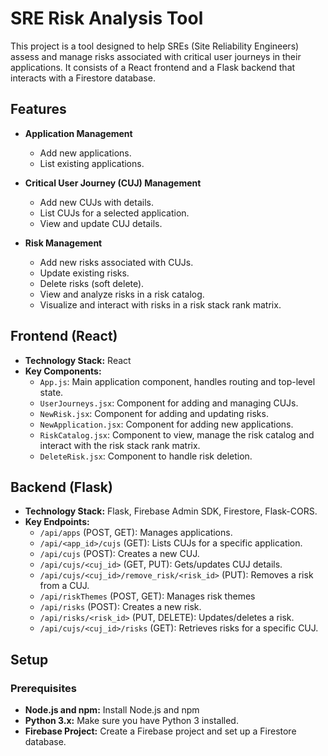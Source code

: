 # SRE Risk Analysis Tool

This project is a tool designed to help SREs (Site Reliability Engineers) assess and manage risks associated with critical user journeys in their applications. It consists of a React frontend and a Flask backend that interacts with a Firestore database.

## Features

* **Application Management**
    * Add new applications.
    * List existing applications.

* **Critical User Journey (CUJ) Management**
    * Add new CUJs with details.
    * List CUJs for a selected application.
    * View and update CUJ details.

* **Risk Management**
    * Add new risks associated with CUJs.
    * Update existing risks.
    * Delete risks (soft delete).
    * View and analyze risks in a risk catalog.
    * Visualize and interact with risks in a risk stack rank matrix.


## Frontend (React)

* **Technology Stack:** React
* **Key Components:**
    * `App.js`: Main application component, handles routing and top-level state.
    * `UserJourneys.jsx`: Component for adding and managing CUJs.
    * `NewRisk.jsx`: Component for adding and updating risks.
    * `NewApplication.jsx`: Component for adding new applications.
    * `RiskCatalog.jsx`: Component to view, manage the risk catalog and interact with the risk stack rank matrix.
    * `DeleteRisk.jsx`: Component to handle risk deletion.

## Backend (Flask)

* **Technology Stack:** Flask, Firebase Admin SDK, Firestore, Flask-CORS.
* **Key Endpoints:**
    * `/api/apps` (POST, GET): Manages applications.
    * `/api/<app_id>/cujs` (GET): Lists CUJs for a specific application.
    * `/api/cujs` (POST): Creates a new CUJ.
    * `/api/cujs/<cuj_id>` (GET, PUT): Gets/updates CUJ details.
    * `/api/cujs/<cuj_id>/remove_risk/<risk_id>` (PUT): Removes a risk from a CUJ.
    * `/api/riskThemes` (POST, GET): Manages risk themes
    * `/api/risks` (POST): Creates a new risk.
    * `/api/risks/<risk_id>` (PUT, DELETE): Updates/deletes a risk.
    * `/api/cujs/<cuj_id>/risks` (GET): Retrieves risks for a specific CUJ.

## Setup

### Prerequisites

* **Node.js and npm:** Install Node.js and npm 
* **Python 3.x:** Make sure you have Python 3 installed. 
* **Firebase Project:** Create a Firebase project and set up a Firestore database.
